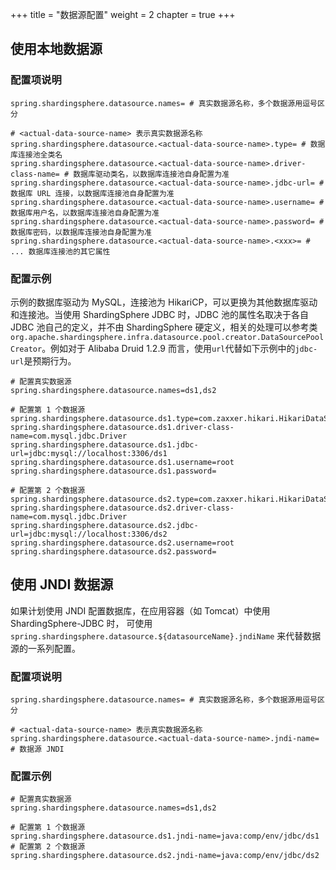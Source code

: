 +++
title = "数据源配置"
weight = 2
chapter = true
+++

## 使用本地数据源

### 配置项说明

```properties
spring.shardingsphere.datasource.names= # 真实数据源名称，多个数据源用逗号区分

# <actual-data-source-name> 表示真实数据源名称
spring.shardingsphere.datasource.<actual-data-source-name>.type= # 数据库连接池全类名
spring.shardingsphere.datasource.<actual-data-source-name>.driver-class-name= # 数据库驱动类名，以数据库连接池自身配置为准
spring.shardingsphere.datasource.<actual-data-source-name>.jdbc-url= # 数据库 URL 连接，以数据库连接池自身配置为准
spring.shardingsphere.datasource.<actual-data-source-name>.username= # 数据库用户名，以数据库连接池自身配置为准
spring.shardingsphere.datasource.<actual-data-source-name>.password= # 数据库密码，以数据库连接池自身配置为准
spring.shardingsphere.datasource.<actual-data-source-name>.<xxx>= # ... 数据库连接池的其它属性
```

### 配置示例

示例的数据库驱动为 MySQL，连接池为 HikariCP，可以更换为其他数据库驱动和连接池。当使用 ShardingSphere JDBC 时，JDBC 池的属性名取决于各自 JDBC 池自己的定义，并不由 ShardingSphere 硬定义，相关的处理可以参考类`org.apache.shardingsphere.infra.datasource.pool.creator.DataSourcePoolCreator`。例如对于 Alibaba Druid 1.2.9 而言，使用`url`代替如下示例中的`jdbc-url`是预期行为。

```properties
# 配置真实数据源
spring.shardingsphere.datasource.names=ds1,ds2

# 配置第 1 个数据源
spring.shardingsphere.datasource.ds1.type=com.zaxxer.hikari.HikariDataSource
spring.shardingsphere.datasource.ds1.driver-class-name=com.mysql.jdbc.Driver
spring.shardingsphere.datasource.ds1.jdbc-url=jdbc:mysql://localhost:3306/ds1
spring.shardingsphere.datasource.ds1.username=root
spring.shardingsphere.datasource.ds1.password=

# 配置第 2 个数据源
spring.shardingsphere.datasource.ds2.type=com.zaxxer.hikari.HikariDataSource
spring.shardingsphere.datasource.ds2.driver-class-name=com.mysql.jdbc.Driver
spring.shardingsphere.datasource.ds2.jdbc-url=jdbc:mysql://localhost:3306/ds2
spring.shardingsphere.datasource.ds2.username=root
spring.shardingsphere.datasource.ds2.password=
```

## 使用 JNDI 数据源

如果计划使用 JNDI 配置数据库，在应用容器（如 Tomcat）中使用 ShardingSphere-JDBC 时，
可使用 `spring.shardingsphere.datasource.${datasourceName}.jndiName` 来代替数据源的一系列配置。

### 配置项说明

```properties
spring.shardingsphere.datasource.names= # 真实数据源名称，多个数据源用逗号区分

# <actual-data-source-name> 表示真实数据源名称
spring.shardingsphere.datasource.<actual-data-source-name>.jndi-name= # 数据源 JNDI
```

### 配置示例

```properties
# 配置真实数据源
spring.shardingsphere.datasource.names=ds1,ds2

# 配置第 1 个数据源
spring.shardingsphere.datasource.ds1.jndi-name=java:comp/env/jdbc/ds1
# 配置第 2 个数据源
spring.shardingsphere.datasource.ds2.jndi-name=java:comp/env/jdbc/ds2
```
